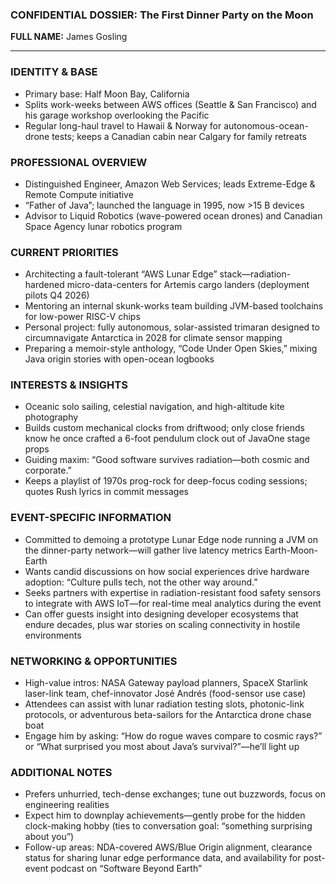### CONFIDENTIAL DOSSIER: The First Dinner Party on the Moon

**FULL NAME:** James Gosling

---
### IDENTITY & BASE
- Primary base: Half Moon Bay, California
- Splits work-weeks between AWS offices (Seattle & San Francisco) and his garage workshop overlooking the Pacific
- Regular long-haul travel to Hawaii & Norway for autonomous-ocean-drone tests; keeps a Canadian cabin near Calgary for family retreats

### PROFESSIONAL OVERVIEW
- Distinguished Engineer, Amazon Web Services; leads Extreme-Edge & Remote Compute initiative
- “Father of Java”; launched the language in 1995, now >15 B devices
- Advisor to Liquid Robotics (wave-powered ocean drones) and Canadian Space Agency lunar robotics program

### CURRENT PRIORITIES
- Architecting a fault-tolerant “AWS Lunar Edge” stack—radiation-hardened micro-data-centers for Artemis cargo landers (deployment pilots Q4 2026)
- Mentoring an internal skunk-works team building JVM-based toolchains for low-power RISC-V chips
- Personal project: fully autonomous, solar-assisted trimaran designed to circumnavigate Antarctica in 2028 for climate sensor mapping
- Preparing a memoir-style anthology, “Code Under Open Skies,” mixing Java origin stories with open-ocean logbooks

### INTERESTS & INSIGHTS
- Oceanic solo sailing, celestial navigation, and high-altitude kite photography
- Builds custom mechanical clocks from driftwood; only close friends know he once crafted a 6-foot pendulum clock out of JavaOne stage props
- Guiding maxim: “Good software survives radiation—both cosmic and corporate.”
- Keeps a playlist of 1970s prog-rock for deep-focus coding sessions; quotes Rush lyrics in commit messages

### EVENT-SPECIFIC INFORMATION
- Committed to demoing a prototype Lunar Edge node running a JVM on the dinner-party network—will gather live latency metrics Earth-Moon-Earth
- Wants candid discussions on how social experiences drive hardware adoption: “Culture pulls tech, not the other way around.”
- Seeks partners with expertise in radiation-resistant food safety sensors to integrate with AWS IoT—for real-time meal analytics during the event
- Can offer guests insight into designing developer ecosystems that endure decades, plus war stories on scaling connectivity in hostile environments

### NETWORKING & OPPORTUNITIES
- High-value intros: NASA Gateway payload planners, SpaceX Starlink laser-link team, chef-innovator José Andrés (food-sensor use case)
- Attendees can assist with lunar radiation testing slots, photonic-link protocols, or adventurous beta-sailors for the Antarctica drone chase boat
- Engage him by asking: “How do rogue waves compare to cosmic rays?” or “What surprised you most about Java’s survival?”—he’ll light up

### ADDITIONAL NOTES
- Prefers unhurried, tech-dense exchanges; tune out buzzwords, focus on engineering realities
- Expect him to downplay achievements—gently probe for the hidden clock-making hobby (ties to conversation goal: “something surprising about you”)
- Follow-up areas: NDA-covered AWS/Blue Origin alignment, clearance status for sharing lunar edge performance data, and availability for post-event podcast on “Software Beyond Earth”